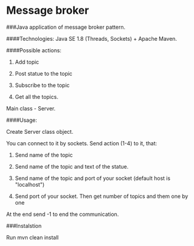 # Message broker  

###Java application of message broker pattern.

####Technologies: Java SE 1.8 (Threads, Sockets) + Apache Maven.

####Possible actions: 

1. Add topic

2. Post statue to the topic

3. Subscribe to the topic

4. Get all the topics.

Main class - Server. 

####Usage:

Create Server class object. 

You can connect to it by sockets. Send action (1-4) to it, that:

1. Send name of the topic

2. Send name of the topic and text of the statue.

3. Send name of the topic and port of your socket (default host is "localhost")

4. Send port of your socket. Then get number of topics and them one by one

At the end send -1 to end the communication.

###Instalstion

Run mvn clean install
